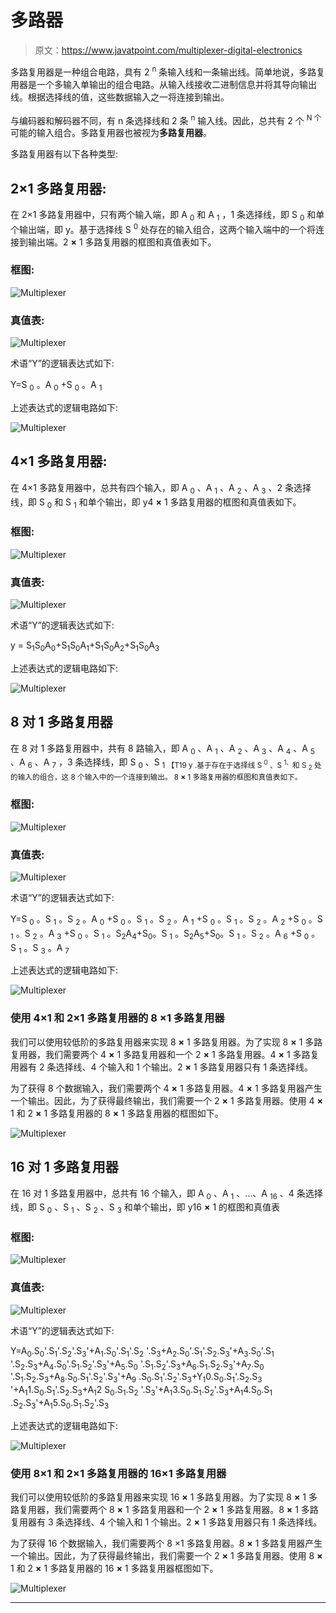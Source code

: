 # 多路器

> 原文：<https://www.javatpoint.com/multiplexer-digital-electronics>

多路复用器是一种组合电路，具有 2 <sup>n</sup> 条输入线和一条输出线。简单地说，多路复用器是一个多输入单输出的组合电路。从输入线接收二进制信息并将其导向输出线。根据选择线的值，这些数据输入之一将连接到输出。

与编码器和解码器不同，有 n 条选择线和 2 条 <sup>n</sup> 输入线。因此，总共有 2 个 <sup>N 个</sup>可能的输入组合。多路复用器也被视为**多路复用器**。

多路复用器有以下各种类型:

## 2×1 多路复用器:

在 2×1 多路复用器中，只有两个输入端，即 A <sub>0</sub> 和 A <sub>1</sub> ，1 条选择线，即 S <sub>0</sub> 和单个输出端，即 y。基于选择线 S <sup>0</sup> 处存在的输入组合，这两个输入端中的一个将连接到输出端。2 **×** 1 多路复用器的框图和真值表如下。

### 框图:

![Multiplexer](img/0ef06a560aba8a08425dae775ed2a978.png)

### 真值表:

![Multiplexer](img/abed1583acd5596ae1a41041bfd6f417.png)

术语“Y”的逻辑表达式如下:

Y=S <sub>0</sub> 。A <sub>0</sub> +S <sub>0</sub> 。A <sub>1</sub>

上述表达式的逻辑电路如下:

![Multiplexer](img/b06b6d45729b27e0e4ca19e89f75e628.png)

## 4×1 多路复用器:

在 4×1 多路复用器中，总共有四个输入，即 A <sub>0</sub> 、A <sub>1</sub> 、A <sub>2</sub> 、A <sub>3</sub> 、2 条选择线，即 S <sub>0</sub> 和 S <sub>1</sub> 和单个输出，即 y4 **×** 1 多路复用器的框图和真值表如下。

### 框图:

![Multiplexer](img/a3b99ccdc7b69ea46f1bb94af5591639.png)

### 真值表:

![Multiplexer](img/66b0f0b822d4e3620e07c38f288c9ef2.png)

术语“Y”的逻辑表达式如下:

y = S<sub>1</sub>S<sub>0</sub>A<sub>0</sub>+S<sub>1</sub>S<sub>0</sub>A<sub>1</sub>+S<sub>1</sub>S<sub>0</sub>A<sub>2</sub>+S<sub>1</sub>S<sub>0</sub>A<sub>3</sub>

上述表达式的逻辑电路如下:

![Multiplexer](img/6b4d4fbdb548d8790563efa4a4149877.png)

## 8 对 1 多路复用器

在 8 对 1 多路复用器中，共有 8 路输入，即 A <sub>0</sub> 、A <sub>1</sub> 、A <sub>2</sub> 、A <sub>3</sub> 、A <sub>4</sub> 、A <sub>5</sub> 、A <sub>6</sub> 、A <sub>7</sub> ，3 条选择线，即 S <sub>0</sub> 、S <sub>1 【T19 y .基于存在于选择线 S <sup>0</sup> 、S <sup>1、</sup>和 S <sub>2</sub> 处的输入的组合，这 8 个输入中的一个连接到输出。 8 **×** 1 多路复用器的框图和真值表如下。</sub>

### 框图:

![Multiplexer](img/59a311534f8937a5d3443a7039e5e0c3.png)

### 真值表:

![Multiplexer](img/21bb081621d343bf8659f70c4f34f309.png)

术语“Y”的逻辑表达式如下:

Y=S <sub>0</sub> 。S <sub>1</sub> 。S <sub>2</sub> 。A <sub>0</sub> +S <sub>0</sub> 。S <sub>1</sub> 。S <sub>2</sub> 。A <sub>1</sub> +S <sub>0</sub> 。S <sub>1</sub> 。S <sub>2</sub> 。A <sub>2</sub> +S <sub>0</sub> 。S <sub>1</sub> 。S <sub>2</sub> 。A <sub>3</sub> +S <sub>0</sub> 。S <sub>1</sub> 。S<sub>2</sub>A<sub>4</sub>+S<sub>0</sub>。S <sub>1</sub> 。S<sub>2</sub>A<sub>5</sub>+S<sub>0</sub>。S <sub>1</sub> 。S <sub>2</sub> 。A <sub>6</sub> +S <sub>0</sub> 。S <sub>1</sub> 。S <sub>3</sub> 。A <sub>7</sub>

上述表达式的逻辑电路如下:

![Multiplexer](img/b61d0f8e84369ef41f4690d0d82ef380.png)

### 使用 4×1 和 2×1 多路复用器的 8 ×1 多路复用器

我们可以使用较低阶的多路复用器来实现 8 **×** 1 多路复用器。为了实现 8 **×** 1 多路复用器，我们需要两个 4 **×** 1 多路复用器和一个 2 **×** 1 多路复用器。4 **×** 1 多路复用器有 2 条选择线、4 个输入和 1 个输出。2 **×** 1 多路复用器只有 1 条选择线。

为了获得 8 个数据输入，我们需要两个 4 **×** 1 多路复用器。4 **×** 1 多路复用器产生一个输出。因此，为了获得最终输出，我们需要一个 2 **×** 1 多路复用器。使用 4 **×** 1 和 2 **×** 1 多路复用器的 8 **×** 1 多路复用器的框图如下。

![Multiplexer](img/8186ccaf62de96c2784e8679408dc0eb.png)

## 16 对 1 多路复用器

在 16 对 1 多路复用器中，总共有 16 个输入，即 A <sub>0</sub> 、A <sub>1</sub> 、…、A <sub>16</sub> 、4 条选择线，即 S <sub>0</sub> 、S <sub>1</sub> 、S <sub>2</sub> 、S <sub>3</sub> 和单个输出，即 y16 **×** 1 的框图和真值表

### 框图:

![Multiplexer](img/cf789c8aecdbfdee310007a5759fe499.png)

### 真值表:

![Multiplexer](img/fdef0e80a95bb6ac55eb195ccf271f0c.png)

术语“Y”的逻辑表达式如下:

Y=A<sub>0</sub>.S<sub>0</sub>'.S<sub>1</sub>'.S<sub>2</sub>'.S<sub>3</sub>'+A<sub>1</sub>.S<sub>0</sub>'.S<sub>1</sub>'.S<sub>2</sub> '.S<sub>3</sub>+A<sub>2</sub>.S<sub>0</sub>'.S<sub>1</sub>'.S<sub>2</sub>.S<sub>3</sub>'+A<sub>3</sub>.S<sub>0</sub>'.S<sub>1</sub> '.S<sub>2</sub>.S<sub>3</sub>+A<sub>4</sub>.S<sub>0</sub>'.S<sub>1</sub>.S<sub>2</sub>'.S<sub>3</sub>'+A<sub>5</sub>.S<sub>0</sub> '.S<sub>1</sub>.S<sub>2</sub>'.S<sub>3</sub>+A<sub>6</sub>.S<sub>1</sub>.S<sub>2</sub>.S<sub>3</sub>'+A<sub>7</sub>.S<sub>0</sub> '.S<sub>1</sub>.S<sub>2</sub>.S<sub>3</sub>+A<sub>8</sub>.S<sub>0</sub>.S<sub>1</sub>'.S<sub>2</sub>'.S<sub>3</sub>'+A<sub>9</sub> .S<sub>0</sub>.S<sub>1</sub>'.S<sub>2</sub>'.S<sub>3</sub>+Y<sub>1</sub>0.S<sub>0</sub>.S<sub>1</sub>'.S<sub>2</sub>.S<sub>3</sub> '+A<sub>1</sub>1.S<sub>0</sub>.S<sub>1</sub>'.S<sub>2</sub>.S<sub>3</sub>+A<sub>1</sub>2 S<sub>0</sub>.S<sub>1</sub>.S<sub>2</sub> '.S<sub>3</sub>'+A<sub>1</sub>3.S<sub>0</sub>.S<sub>1</sub>.S<sub>2</sub>'.S<sub>3</sub>+A<sub>1</sub>4.S<sub>0</sub>.S<sub>1</sub> .S<sub>2</sub>.S<sub>3</sub>'+A<sub>1</sub>5.S<sub>0</sub>.S<sub>1</sub>.S<sub>2</sub>'.S<sub>3</sub>

上述表达式的逻辑电路如下:

![Multiplexer](img/408c400f7bffacc9834be6149bcbb5e2.png)

### 使用 8×1 和 2×1 多路复用器的 16×1 多路复用器

我们可以使用较低阶的多路复用器来实现 16 **×** 1 多路复用器。为了实现 8 **×** 1 多路复用器，我们需要两个 8 **×** 1 多路复用器和一个 2 **×** 1 多路复用器。8 **×** 1 多路复用器有 3 条选择线、4 个输入和 1 个输出。2 **×** 1 多路复用器只有 1 条选择线。

为了获得 16 个数据输入，我们需要两个 8 ×1 多路复用器。8 **×** 1 多路复用器产生一个输出。因此，为了获得最终输出，我们需要一个 2 **×** 1 多路复用器。使用 8 **×** 1 和 2 **×** 1 多路复用器的 16 **×** 1 多路复用器框图如下。

![Multiplexer](img/51502e3d26f8b49685b3d215d6389439.png)

* * *